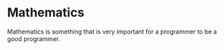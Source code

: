 # Mathematics
Mathematics is something that is very important for a programmer to be a good programmer. 
